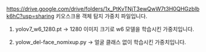 
https://drive.google.com/drive/folders/1x_PtKvTNjT3ewQwW7t3H0QHGzbIbk6hC?usp=sharing
키오스크용 객체 탐지 가중치 파일입니다.
1. yolov7_w6_1280.pt ->
    1280 이미지 크기로 w6 모델을 학습시킨 가중치입니다.

2. yolow_del-face_nomixup.py ->
    얼굴 클래스 없이 학습시킨 가중치입니다.
